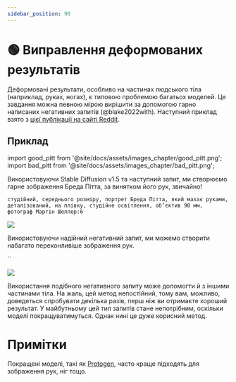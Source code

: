 ```yaml
---
sidebar_position: 90
---
```


# 🟢 Виправлення деформованих результатів

Деформовані результати, особливо на частинах людського тіла (наприклад, руках, ногах), є типовою проблемою багатьох моделей. Це завдання можна певною мірою вирішити за допомогою гарно написаних негативних запитів (@blake2022with). Наступний приклад взято з [цієї публікації на сайті Reddit](https://www.reddit.com/r/StableDiffusion/comments/z7salo/with_the_right_prompt_stable_diffusion_20_can_do/).

## Приклад

import good_pitt from '@site/docs/assets/images_chapter/good_pitt.png';
import bad_pitt from '@site/docs/assets/images_chapter/bad_pitt.png';

Використовуючи Stable Diffusion v1.5 та наступний запит, ми створюємо гарне зображення Бреда Пітта, за винятком його рук, звичайно!

`студійний, середнього розміру, портрет Бреда Пітта, який махає руками, деталізований, на плівку, студійне освітлення, об’єктив 90 мм, фотограф Мартін Шеллер:6`

<div style={{textAlign: 'center'}}>
  <img src={bad_pitt} style={{width: "250px"}} />
</div>

Використовуючи надійний негативний запит, ми можемо створити набагато переконливіше зображення рук.

``
<div style={{textAlign: 'center'}}>
  <img src= style={{width: "250px"}} />
</div>

Використання подібного негативного запиту може допомогти й з іншими частинами тіла. На жаль, цей метод непостійний, тому вам, можливо, доведеться спробувати декілька разів, перш ніж ви отримаєте хороший результат. У майбутньому цей тип запитів стане непотрібним, оскільки моделі покращуватимуться. Однак нині це дуже корисний метод.


# Примітки

Покращені моделі, такі як [Protogen](https://civitai.com/models/3666/protogen-x34-official-release), часто краще підходять для зображення рук, ніг тощо.